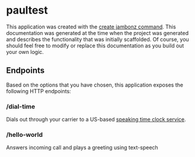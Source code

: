 # paultest

This application was created with the [create jambonz command](https://www.npmjs.com/package/create-jambonz-app).  This documentation was generated at the time when the project was generated and describes the functionality that was initially scaffolded.  Of course, you should feel free to modify or replace this documentation as you build out your own logic.

## Endpoints

Based on the options that you have chosen, this application exposes the following HTTP endpoints:


### /dial-time
Dials out through your carrier to a US-based [speaking time clock service](https://www.nist.gov/time-distribution/radio-station-wwv/telephone-time-day-service).

### /hello-world
Answers incoming call and plays a greeting using text-speech



